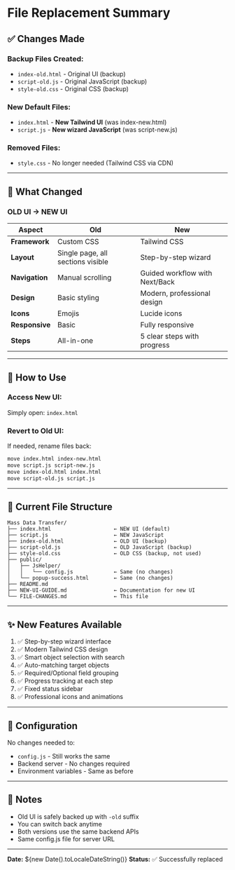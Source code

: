# File Replacement Summary

## ✅ Changes Made

### **Backup Files Created:**
- `index-old.html` - Original UI (backup)
- `script-old.js` - Original JavaScript (backup)
- `style-old.css` - Original CSS (backup)

### **New Default Files:**
- `index.html` - **New Tailwind UI** (was index-new.html)
- `script.js` - **New wizard JavaScript** (was script-new.js)

### **Removed Files:**
- `style.css` - No longer needed (Tailwind CSS via CDN)

---

## 🎯 **What Changed**

### **OLD UI → NEW UI**

| Aspect | Old | New |
|--------|-----|-----|
| **Framework** | Custom CSS | Tailwind CSS |
| **Layout** | Single page, all sections visible | Step-by-step wizard |
| **Navigation** | Manual scrolling | Guided workflow with Next/Back |
| **Design** | Basic styling | Modern, professional design |
| **Icons** | Emojis | Lucide icons |
| **Responsive** | Basic | Fully responsive |
| **Steps** | All-in-one | 5 clear steps with progress |

---

## 🚀 **How to Use**

### **Access New UI:**
Simply open: `index.html`

### **Revert to Old UI:**
If needed, rename files back:
```bash
move index.html index-new.html
move script.js script-new.js
move index-old.html index.html
move script-old.js script.js
```

---

## 📂 **Current File Structure**

```
Mass Data Transfer/
├── index.html                    ← NEW UI (default)
├── script.js                     ← NEW JavaScript
├── index-old.html                ← OLD UI (backup)
├── script-old.js                 ← OLD JavaScript (backup)
├── style-old.css                 ← OLD CSS (backup, not used)
├── public/
│   ├── JsHelper/
│   │   └── config.js             ← Same (no changes)
│   └── popup-success.html        ← Same (no changes)
├── README.md
├── NEW-UI-GUIDE.md               ← Documentation for new UI
└── FILE-CHANGES.md               ← This file
```

---

## ✨ **New Features Available**

1. ✅ Step-by-step wizard interface
2. ✅ Modern Tailwind CSS design
3. ✅ Smart object selection with search
4. ✅ Auto-matching target objects
5. ✅ Required/Optional field grouping
6. ✅ Progress tracking at each step
7. ✅ Fixed status sidebar
8. ✅ Professional icons and animations

---

## 🔧 **Configuration**

No changes needed to:
- `config.js` - Still works the same
- Backend server - No changes required
- Environment variables - Same as before

---

## 📝 **Notes**

- Old UI is safely backed up with `-old` suffix
- You can switch back anytime
- Both versions use the same backend APIs
- Same config.js file for server URL

---

**Date:** ${new Date().toLocaleDateString()}
**Status:** ✅ Successfully replaced

